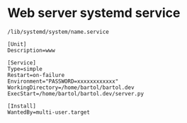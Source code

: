 # Web server systemd service

`/lib/systemd/system/name.service`

	[Unit]
	Description=www

	[Service]
	Type=simple
	Restart=on-failure
	Environment="PASSWORD=xxxxxxxxxxxx"
	WorkingDirectory=/home/bartol/bartol.dev
	ExecStart=/home/bartol/bartol.dev/server.py

	[Install]
	WantedBy=multi-user.target
